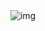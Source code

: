 <div align="center">
  <img src="https://media.giphy.com/media/pWhWtKdqwOAco/giphy.gif" high='100' alt="img" />
</div>
